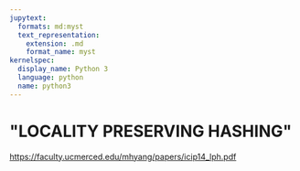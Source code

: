 ```yaml
---
jupytext:
  formats: md:myst
  text_representation:
    extension: .md
    format_name: myst
kernelspec:
  display_name: Python 3
  language: python
  name: python3
---
```


# "LOCALITY PRESERVING HASHING"

https://faculty.ucmerced.edu/mhyang/papers/icip14_lph.pdf